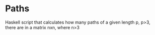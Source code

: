 # Paths
Haskell script that calculates how many paths of a given length p, p>3, there are in a matrix nxn, where n>3
